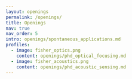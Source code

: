 ```yaml
---
layout: openings
permalink: /openings/
title: Openings
nav: true
nav_order: 5
intro: openings/spontaneous_applications.md
profiles:
  - image: fisher_optics.png
    content: openings/phd_optical_focusing.md
  - image: fisher_acoustics.png
    content: openings/phd_acoustic_sensing.md
---
```

